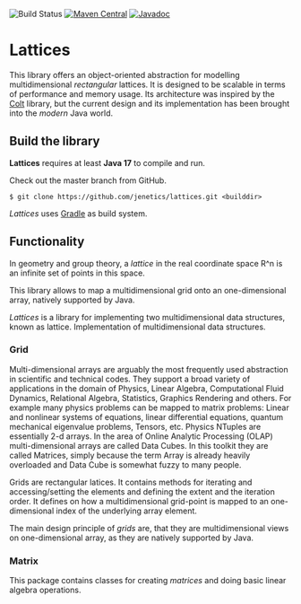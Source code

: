 ![Build Status](https://github.com/jenetics/lattices/actions/workflows/gradle.yml/badge.svg)
[![Maven Central](https://maven-badges.herokuapp.com/maven-central/io.jenetics/lattices/badge.svg)](http://search.maven.org/#search%7Cga%7C1%7Ca%3A%22colt%22)
[![Javadoc](https://www.javadoc.io/badge/io.jenetics/lattices.svg)](http://www.javadoc.io/doc/io.jenetics/lattices)

# Lattices

This library offers an object-oriented abstraction for modelling multidimensional _rectangular_ lattices. It is designed to be scalable in terms of performance and memory usage. Its architecture was inspired by the [Colt](https://dst.lbl.gov/ACSSoftware/colt/) library, but the current design and its implementation has been brought into the _modern_ Java world.

## Build the library

**Lattices** requires at least **Java 17** to compile and run.

Check out the master branch from GitHub.

    $ git clone https://github.com/jenetics/lattices.git <builddir>

_Lattices_ uses [Gradle](http://www.gradle.org/downloads) as build system.

## Functionality

In geometry and group theory, a _lattice_ in the real coordinate space R^n is an infinite set of points in this space.

This library allows to map a multidimensional grid onto an one-dimensional array, natively supported by Java.

_Lattices_ is a library for implementing two multidimensional data structures, known as lattice. Implementation of multidimensional data structures.

### Grid

Multi-dimensional arrays are arguably the most frequently used abstraction in scientific and technical codes. They support a broad variety of applications in the domain of Physics, Linear Algebra, Computational Fluid Dynamics, Relational Algebra, Statistics, Graphics Rendering and others. For example many physics problems can be mapped to matrix problems: Linear and nonlinear systems of equations, linear differential equations, quantum mechanical eigenvalue problems, Tensors, etc. Physics NTuples are essentially 2-d arrays. In the area of Online Analytic Processing (OLAP) multi-dimensional arrays are called Data Cubes. In this toolkit they are called Matrices, simply because the term Array is already heavily overloaded and Data Cube is somewhat fuzzy to many people.

Grids are rectangular latices. It contains methods for iterating and accessing/setting the elements and defining the extent and the iteration order. It defines on how a multidimensional grid-point is mapped to an one-dimensional index of the underlying array element.

The main design principle of _grids_ are, that they are multidimensional views on one-dimensional array, as they are natively supported by Java.

### Matrix

This package contains classes for creating _matrices_ and doing basic linear algebra operations.


